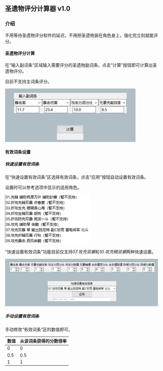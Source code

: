 ## 圣遗物评分计算器 v1.0

### 介绍

不用等待圣遗物评分软件的延迟，不用把圣遗物装在角色身上，强化完立刻就能评分。

#### 圣遗物评分计算

在“输入副词条”区域输入需要评分的圣遗物副词条，点击“计算”按钮即可计算出圣遗物评分。

目前不支持主词条评分。

![](.\resources\images\i1.png)

#### 有效词条设置

##### 快速设置有效词条

在“快速设置有效词条”区选择有效词条，点击“应用”按钮自动设置有效词条。

设置时可以参考选项中显示的适用角色。

![](.\resources\images\i2.png)

“快速设置有效词条”功能目前仅支持*07.攻充双暴*和*10.攻充精双暴*两种快速设置。

![](.\resources\images\i3.png)

##### 手动设置有效词条

手动修改“有效词条”区的数值即可。

| 数值  | 从该词条获得的分数倍率 |
| --- | ----------- |
| 0   | 0           |
| 0.5 | 0.5         |
| 1   | 1           |